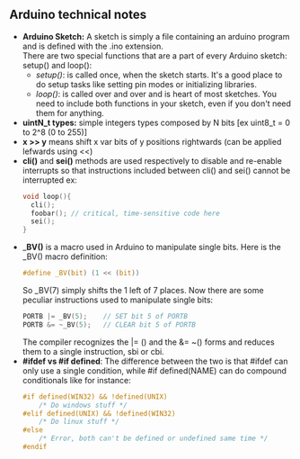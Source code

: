 ## Arduino technical notes
- __Arduino Sketch:__ A sketch is simply a file containing an arduino program and is defined with the .ino extension. <br/>
There are two special functions that are a part of every Arduino sketch: setup() and loop():
	- _setup()_: is called once, when the sketch starts. It's a good place to do setup tasks like setting pin modes or initializing libraries.
	- _loop()_: is called over and over and is heart of most sketches. You need to include both functions in your sketch, even if you don't need them for anything.
- __uintN_t types:__ simple integers types composed by N bits [ex uint8_t = 0 to 2^8 (0 to 255)]
- __x >> y__ means shift x var bits of y positions rightwards (can be applied lefwards using <<)
- __cli()__ and __sei()__ methods are used respectively to disable and re-enable interrupts so that instructions included between cli() and sei() cannot be interrupted ex:
	``` c
	void loop(){
	  cli();
	  foobar(); // critical, time-sensitive code here
	  sei();
	}
	```
- ___BV()__ is a macro used in Arduino to manipulate single bits. Here is the _BV() macro definition:
	``` c
	#define _BV(bit) (1 << (bit))
	```
	So _BV(7) simply shifts the 1 left of 7 places. Now there are some peculiar instructions used to manipulate single bits:
	``` c
	PORTB |= _BV(5);	// SET bit 5 of PORTB
	PORTB &= ~_BV(5);	// CLEAR bit 5 of PORTB
	```
	The compiler recognizes the |= () and the &= ~() forms and reduces them to a single instruction, sbi or cbi.
- __#ifdef vs #if defined__: The difference between the two is that #ifdef can only use a single condition, while #if defined(NAME) can do compound conditionals like for instance:
	``` c
	#if defined(WIN32) && !defined(UNIX)
		/* Do windows stuff */
	#elif defined(UNIX) && !defined(WIN32)
		/* Do linux stuff */
	#else
		/* Error, both can't be defined or undefined same time */
	#endif
	```